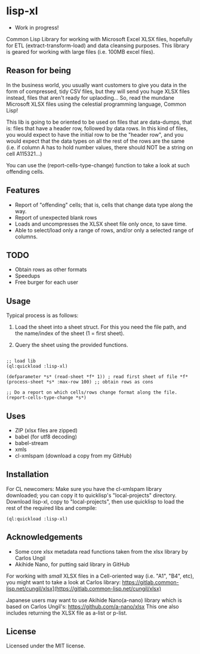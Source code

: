 # lisp-xl

* Work in progress!

Common Lisp Library for working with  Microsoft Excel XLSX files, hopefully for ETL (extract-transform-load) and data cleansing purposes. This library is geared for working with large files (i.e. 100MB excel files).

## Reason for being

In the business world, you usually want customers to give you data in the form of compressed, tidy CSV files, but they will send you huge XLSX files instead, files that aren't ready for uplaoding... So, read the mundane Microsoft XLSX files using the celestial programming language, Common Lisp!

This lib is going to be oriented to be used on files that are data-dumps, that is: files that have a header row, followed by data rows. In this kind of files, you would expect to have the initial row to be the "header row", and you would expect that the data types on all the rest of the rows are the same (i.e. if column A has to hold number values, there should NOT be a string on cell A115321...)

You can use the (report-cells-type-change) function to take a look at such offending cells. 

## Features

* Report of "offending" cells; that is, cells that change data type along the way. 
* Report of unexpected blank rows
* Loads and uncompresses the XLSX sheet file only once, to save time.
* Able to select/load only a range of rows, and/or only a selected range of columns.

## TODO

* Obtain rows as other formats
* Speedups
* Free burger for each user

## Usage

Typical process is as follows:

1. Load the sheet into a sheet struct. For this you need the file path, and the name/index of the sheet (1 = first sheet).

2. Query the sheet using the provided functions. 

```common-lisp

;; load lib
(ql:quickload :lisp-xl)

(defparameter *s* (read-sheet *f* 1)) ; read first sheet of file *f*
(process-sheet *s* :max-row 100) ;; obtain rows as cons

;; Do a report on which cells/rows change format along the file.
(report-cells-type-change *s*)

```
## Uses

* ZIP (xlsx files are zipped)
* babel (for utf8 decoding)
* babel-stream
* xmls
* cl-xmlspam (download a copy from my GitHub)

## Installation

For CL newcomers: 
Make sure you have the cl-xmlspam library downloaded; you can copy it to quicklisp's "local-projects" directory. 
Download lisp-xl, copy to "local-projects", then use quicklisp to load the rest of the required libs and compile:

```common-lisp
(ql:quickload :lisp-xl)
```

## Acknowledgements

* Some core xlsx metadata read functions taken from the xlsx library by Carlos Ungil
* Akihide Nano, for putting said library in GitHub

For working with *small* XLSX files in a Cell-oriented way (i.e. "A1", "B4", etc), you might want to take a look at Carlos library:
https://gitlab.common-lisp.net/cungil/xlsx](https://gitlab.common-lisp.net/cungil/xlsx)

Japanese users may want to use Akihide Nano(a-nano) library which is based on Carlos Ungil's:
https://github.com/a-nano/xlsx
This one also includes returning the XLSX file as a-list or p-list.

## License

Licensed under the MIT license.
